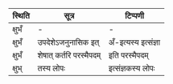 | स्थिति | सूत्र | टिप्पणी |
| ----- | ------- | ------ |
| क्षुभँ | - | - |
| क्षुभँ | उपदेशेऽजनुनासिक इत् | अँ-इत्यस्य इत्संज्ञा |
| क्षुभँ | शेषात् कर्तरि परस्मैपदम् | इति परस्मैपदम् |
| क्षुभ् | तस्य लोपः | इत्संज्ञकस्य लोपः |
